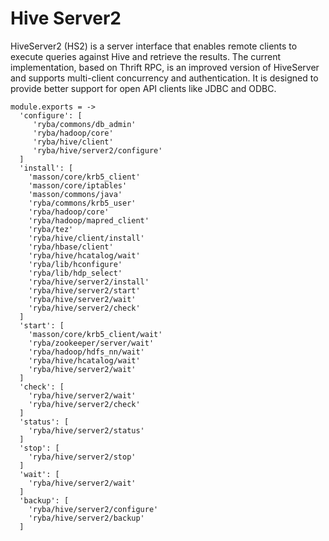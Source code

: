 
# Hive Server2

HiveServer2 (HS2) is a server interface that enables remote clients to execute
queries against Hive and retrieve the results. The current implementation, based
on Thrift RPC, is an improved version of HiveServer and supports multi-client
concurrency and authentication. It is designed to provide better support for
open API clients like JDBC and ODBC.

    module.exports = ->
      'configure': [
         'ryba/commons/db_admin'
         'ryba/hadoop/core'
         'ryba/hive/client'
         'ryba/hive/server2/configure'
      ]
      'install': [
        'masson/core/krb5_client'
        'masson/core/iptables'
        'masson/commons/java'
        'ryba/commons/krb5_user'
        'ryba/hadoop/core'
        'ryba/hadoop/mapred_client'
        'ryba/tez'
        'ryba/hive/client/install'
        'ryba/hbase/client'
        'ryba/hive/hcatalog/wait'
        'ryba/lib/hconfigure'
        'ryba/lib/hdp_select'
        'ryba/hive/server2/install'
        'ryba/hive/server2/start'
        'ryba/hive/server2/wait'
        'ryba/hive/server2/check'
      ]
      'start': [      
        'masson/core/krb5_client/wait'
        'ryba/zookeeper/server/wait'
        'ryba/hadoop/hdfs_nn/wait'
        'ryba/hive/hcatalog/wait'
        'ryba/hive/server2/wait'
      ]
      'check': [
        'ryba/hive/server2/wait'
        'ryba/hive/server2/check'
      ]
      'status': [
        'ryba/hive/server2/status'
      ]
      'stop': [
        'ryba/hive/server2/stop'
      ]
      'wait': [
        'ryba/hive/server2/wait'
      ]
      'backup': [
        'ryba/hive/server2/configure'
        'ryba/hive/server2/backup'
      ]
